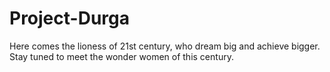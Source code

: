 # Project-Durga
Here comes the lioness of 21st century, who dream big and achieve bigger. Stay tuned to meet the wonder women of this century.
